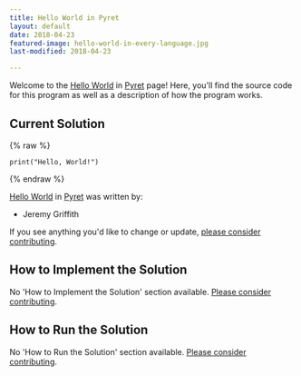 ```yaml
---
title: Hello World in Pyret
layout: default
date: 2018-04-23
featured-image: hello-world-in-every-language.jpg
last-modified: 2018-04-23

---
```


Welcome to the [Hello World](https://rzuckerm.github.io/sample-programs-website-copy/projects/hello-world) in [Pyret](https://rzuckerm.github.io/sample-programs-website-copy/languages/pyret) page! Here, you'll find the source code for this program as well as a description of how the program works.

## Current Solution

{% raw %}

```pyret
print("Hello, World!")
```

{% endraw %}

[Hello World](https://rzuckerm.github.io/sample-programs-website-copy/projects/hello-world) in [Pyret](https://rzuckerm.github.io/sample-programs-website-copy/languages/pyret) was written by:

- Jeremy Griffith

If you see anything you'd like to change or update, [please consider contributing](https://github.com/TheRenegadeCoder/sample-programs).

## How to Implement the Solution

No 'How to Implement the Solution' section available. [Please consider contributing](https://github.com/TheRenegadeCoder/sample-programs-website).

## How to Run the Solution

No 'How to Run the Solution' section available. [Please consider contributing](https://github.com/TheRenegadeCoder/sample-programs-website).